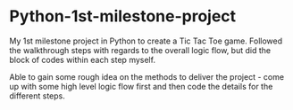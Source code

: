 # Python-1st-milestone-project

My 1st milestone project in Python to create a Tic Tac Toe game.
Followed the walkthrough steps with regards to the overall logic flow, but did the block of codes within each step myself.

Able to gain some rough idea on the methods to deliver the project - come up with some high level logic flow first 
and then code the details for the different steps.
